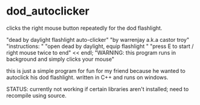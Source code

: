 # dod_autoclicker
clicks the right mouse button repeatedly for the dod flashlight. 

 "dead by daylight flashlight auto-clicker"
 "by warrenjay a.k.a castor troy"
 "instructions: "
 "open dead by daylight, equip flashlight "
 "press E to start / right mouse twice to end" << endl; 
 "WARNING: this program runs in background and simply clicks your mouse" 
 
  this is just a simple program for fun for my friend because he wanted to autoclick his dod flashlight.
  written in C++ and runs on windows. 
  
  STATUS: currently not working if certain libraries aren't installed; need to recompile using source. 
 
 
